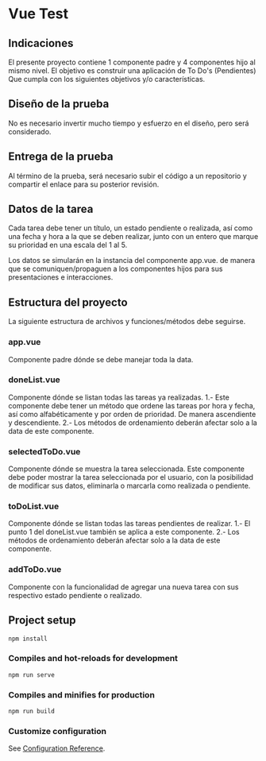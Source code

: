 # Vue Test

## Indicaciones
El presente proyecto contiene 1 componente padre y 4 componentes hijo al mismo nivel. El objetivo es construir una aplicación de To Do's (Pendientes) Que cumpla con los siguientes objetivos y/o características.

## Diseño de la prueba
No es necesario invertir mucho tiempo y esfuerzo en el diseño, pero será considerado.

## Entrega de la prueba
Al término de la prueba, será necesario subir el código a un repositorio y compartir el enlace para su posterior revisión.

## Datos de la tarea
Cada tarea debe tener un título, un estado pendiente o realizada, así como una fecha y hora a la que se deben realizar, junto con un entero que marque su prioridad en una escala del 1 al 5.

Los datos se simularán en la instancia del componente app.vue. de manera que se comuniquen/propaguen a los componentes hijos para sus presentaciones e interacciones.

## Estructura del proyecto
La siguiente estructura de archivos y funciones/métodos debe seguirse. 

### app.vue
Componente padre dónde se debe manejar toda la data.

### doneList.vue
Componente dónde se listan todas las tareas ya realizadas.
1.- Este componente debe tener un método que ordene las tareas por hora y fecha, así como alfabéticamente y por orden de prioridad. De manera ascendiente y descendiente.
2.- Los métodos de ordenamiento deberán afectar solo a la data de este componente.

### selectedToDo.vue
Componente dónde se muestra la tarea seleccionada.
Este componente debe poder mostrar la tarea seleccionada por el usuario, con la posibilidad de modificar sus datos, eliminarla o marcarla como realizada o pendiente.

### toDoList.vue
Componente dónde se listan todas las tareas pendientes de realizar. 
1.- El punto 1 del doneList.vue también se aplica a este componente.
2.- Los métodos de ordenamiento deberán afectar solo a la data de este componente.

### addToDo.vue
Componente con la funcionalidad de agregar una nueva tarea con sus respectivo estado pendiente o realizado.

## Project setup
```
npm install
```

### Compiles and hot-reloads for development
```
npm run serve
```

### Compiles and minifies for production
```
npm run build
```

### Customize configuration
See [Configuration Reference](https://cli.vuejs.org/config/).
